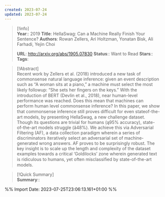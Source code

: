 ```yaml
---
created: 2023-07-24
updated: 2023-07-24
---
```

>[!info]  
> **Year**:: 2019
> **Title**: HellaSwag: Can a Machine Really Finish Your Sentence?
> **Authors**: Rowan Zellers, Ari Holtzman, Yonatan Bisk, Ali Farhadi, Yejin Choi
>   
> **URL**: http://arxiv.org/abs/1905.07830
> **Status**:: Want to Read
> **Stars**::
> **Tags**:


> [!Abstract]  
> Recent work by Zellers et al. (2018) introduced a new task of commonsense natural language inference: given an event description such as “A woman sits at a piano,” a machine must select the most likely followup: “She sets her ﬁngers on the keys.” With the introduction of BERT (Devlin et al., 2018), near human-level performance was reached. Does this mean that machines can perform human level commonsense inference? In this paper, we show that commonsense inference still proves diﬃcult for even stateof-the-art models, by presenting HellaSwag, a new challenge dataset. Though its questions are trivial for humans (ą95% accuracy), state-of-the-art models struggle (ă48%). We achieve this via Adversarial Filtering (AF), a data collection paradigm wherein a series of discriminators iteratively select an adversarial set of machine-generated wrong answers. AF proves to be surprisingly robust. The key insight is to scale up the length and complexity of the dataset examples towards a critical ‘Goldilocks’ zone wherein generated text is ridiculous to humans, yet often misclassiﬁed by state-of-the-art models.  

> [!Quick Summary]  
>**Summary**::



%% Import Date: 2023-07-25T23:06:13.161+01:00 %%
